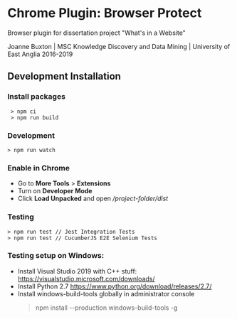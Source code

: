 
# Chrome Plugin: Browser Protect

Browser plugin for dissertation project "What's in a Website"

Joanne Buxton | MSC Knowledge Discovery and Data Mining | University of East Anglia 2016-2019

## Development Installation

### Install packages

```
 > npm ci
 > npm run build
```

### Development
```
> npm run watch
```

### Enable in Chrome

 - Go to **More Tools** > **Extensions**
 - Turn on **Developer Mode**
 - Click **Load Unpacked** and open _/project-folder/dist_

### Testing
```
> npm run test // Jest Integration Tests
> npm run test // CucumberJS E2E Selenium Tests
```

### Testing setup on Windows:
 - Install Visual Studio 2019 with C++ stuff: https://visualstudio.microsoft.com/downloads/
 - Install Python 2.7 https://www.python.org/download/releases/2.7/
 - Install windows-build-tools globally in administrator console
    > npm install --production windows-build-tools -g
